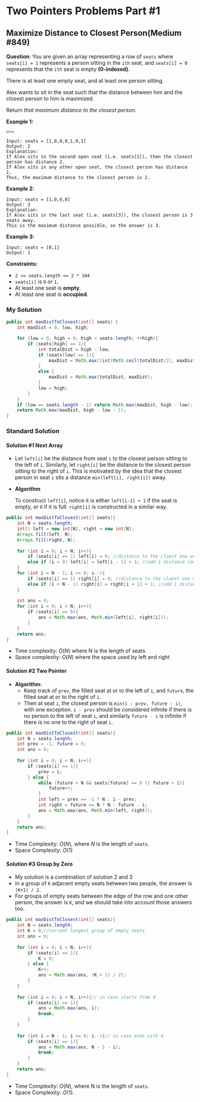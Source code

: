 # Two Pointers Problems Part #1

## Maximize Distance to Closest Person(Medium #849)

**Question**: You are given an array representing a row of `seats` where `seats[i] = 1` represents a person sitting in the `ith` seat, and `seats[i] = 0` represents that the `ith` seat is empty **(0-indexed)**.

There is at least one empty seat, and at least one person sitting.

Alex wants to sit in the seat such that the distance between him and the closest person to him is maximized. 

Return *that maximum distance to the closest person*.

 **Example 1:**

<img src="https://assets.leetcode.com/uploads/2020/09/10/distance.jpg" alt="img" style="zoom:50%;" />

```
Input: seats = [1,0,0,0,1,0,1]
Output: 2
Explanation: 
If Alex sits in the second open seat (i.e. seats[2]), then the closest person has distance 2.
If Alex sits in any other open seat, the closest person has distance 1.
Thus, the maximum distance to the closest person is 2.
```

**Example 2:**

```
Input: seats = [1,0,0,0]
Output: 3
Explanation: 
If Alex sits in the last seat (i.e. seats[3]), the closest person is 3 seats away.
This is the maximum distance possible, so the answer is 3.
```

**Example 3:**

```
Input: seats = [0,1]
Output: 1
```

 **Constraints:**

-   `2 <= seats.length <= 2 * 104`
-   `seats[i]` is `0` or `1`.
-   At least one seat is **empty**.
-   At least one seat is **occupied**.

### My Solution

```java
public int maxDistToClosest(int[] seats) {
    int maxDist = 0, low, high;

    for (low = 0, high = 0; high < seats.length; ++high){
        if (seats[high] == 1){
            int totalDist = high - low;
            if (seats[low] == 1){
                maxDist = Math.max((int)Math.ceil(totalDist/2), maxDist);
            }
            else {
                maxDist = Math.max(totalDist, maxDist);
            }
            low = high;
        }
    }
    if (low == seats.length - 1) return Math.max(maxDist, high - low);
    return Math.max(maxDist, high - low - 1);
}
```

### Standard Solution

#### Solution #1 Next Array

*   Let `left[i]` be the distance from seat `i` to the closest person sitting to the left of `i`. Similarly, let `right[i]` be the distance to the closest person sitting to the right of `i`. This is motivated by the idea that the closest person in seat `i` sits a distance `min(left[i], right[i])` away.

*   **Algorithm**

    To construct `left[i]`, notice it is either `left[i-1] + 1` if the seat is empty, or `0` if it is full. `right[i]` is constructed in a similar way.

```java
public int maxDistToClosest(int[] seats){
    int N = seats.length;
    int[] left = new int[N], right = new int[N];
    Arrays.fill(left, N);
    Arrays.fill(right, N);
    
    for (int i = 0; i < N; i++){
        if (seats[i] == 1) left[i] = 0; //distance to the cloest one would be 0
        else if (i > 0) left[i] = left[i - 1] + 1; //add 1 distance comparing to the previous one
    }
    for (int i = N - 1; i >= 0; i--){
        if (seats[i] == 1) right[i] = 0; //distance to the cloest one would be 0
        else if (i < N - 1) right[i] = right[i + 1] + 1; //add 1 distance comparing to the previous one
    }
    
    int ans = 0;
    for (int i = 0; i < N; i++){
        if (seats[i] == 0){
            ans = Math.max(ans, Math.min(left[i], right[i]));
        }
    }
    return ans;
}
```

*   Time complexity: $O(N)$ where N is the length of seats
*   Space complexity: $O(N)$ where the space used by left and right

#### Solution #2 Two Pointer

*   **Algorithm**:
    *   Keep track of `prev`, the filled seat at or to the left of `i`, and `future`, the filled seat at or to the right of `i`.
    *   Then at seat `i`, the closest person is `min(i - prev, future - i)`, with one exception. `i - prev` should be considered infinite if there is no person to the left of seat `i`, and similarly `future - i` is infinite if there is no one to the right of seat `i`.

```java
public int maxDistToClosest(int[] seats){
    int N = seats.length;
    int prev = -1, future = 0;
    int ans = 0;
    
    for (int i = 0; i < N; i++){
        if (seats[i] == 1){
            prev = i;
        } else {
            while (future < N && seats[future] == 0 || future < i){
                future++;
            }
            int left = prev == -1 ? N : i - prev;
            int right = future == N ? N : future - i;
            ans = Math.max(ans, Math.min(left, right));
        }
    }
    return ans;
}
```

*   Time Complexity: $O(N)$, where $N$ is the length of `seats`.
*   Space Complexity: $O(1)$

#### Solution #3 Group by Zero

*   My solution is a combination of solution 2 and 3
*   In a group of `K` adjacent empty seats between two people, the answer is `(K+1) / 2`.
*   For groups of empty seats between the edge of the row and one other person, the answer is `K`, and we should take into account those answers too.

```java
public int maxDistToClosest(int[] seats){
    int N = seats.length;
    int K = 0;//current longest group of empty seats
    int ans = 0;
    
    for (int i = 0; i < N; i++){
        if (seats[i] == 1){
            K = 0;
        } else {
            K++;
            ans = Math.max(ans, (K + 1) / 2);
        }
    }
    
    for (int i = 0; i < N; i++){// in case starts from 0
        if (seats[i] == 1){
            ans = Math.max(ans, i);
            break;
        }
    }
    
    for (int i = N - 1; i >= 0; i--){// in case ends with 0
        if (seats[i] == 1){
            ans = Math.max(ans, N - 1 - i);
            break;
        }
    }
    return ans;
}
```

*   Time Complexity: $O(N)$, where N is the length of `seats`.
*   Space Complexity: $O(1)$.